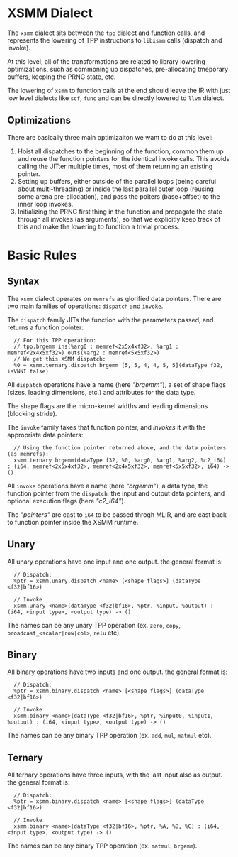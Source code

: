 # XSMM Dialect

The `xsmm` dialect sits between the `tpp` dialect and function calls, and represents the lowering of TPP instructions to `libxsmm` calls (dispatch and invoke).

At this level, all of the transformations are related to library lowering optimizations, such as commoning up dispatches, pre-allocating tmeporary buffers, keeping the PRNG state, etc.

The lowering of `xsmm` to function calls at the end should leave the IR with just low level dialects like `scf`, `func` and can be directly lowered to `llvm` dialect.

## Optimizations

There are basically three main optimizaiton we want to do at this level:

1. Hoist all dispatches to the beginning of the function, common them up and reuse the function pointers for the identical invoke calls. This avoids calling the JITter multiple times, most of them returning an existing pointer.
2. Setting up buffers, either outside of the parallel loops (being careful about multi-threading) or inside the last parallel outer loop (reusing some arena pre-allocation), and pass the poiters (base+offset) to the inner loop invokes.
3. Initializing the PRNG first thing in the function and propagate the state through all invokes (as arguments), so that we explicitly keep track of this and make the lowering to function a trivial process.

# Basic Rules

## Syntax

The `xsmm` dialect operates on `memrefs` as glorified data pointers.
There are two main families of operations: `dispatch` and `invoke`.

The `dispatch` family JITs the function with the parameters passed, and returns a function pointer:
```mlir
  // For this TPP operation:
  // tpp.brgemm ins(%arg0 : memref<2x5x4xf32>, %arg1 : memref<2x4x5xf32>) outs(%arg2 : memref<5x5xf32>)
  // We get this XSMM dispatch:
  %0 = xsmm.ternary.dispatch brgemm [5, 5, 4, 4, 5, 5](dataType f32, isVNNI false)
```

All `dispatch` operations have a name (here _"brgemm"_), a set of shape flags (sizes, leading dimensions, etc.) and attributes for the data type.

The shape flags are the micro-kernel widths and leading dimensions (blocking stride).

The `invoke` family takes that function pointer, and _invokes_ it with the appropriate data pointers:
```mlir
  // Using the function pointer returned above, and the data pointers (as memrefs):
  xsmm.ternary brgemm(dataType f32, %0, %arg0, %arg1, %arg2, %c2_i64) : (i64, memref<2x5x4xf32>, memref<2x4x5xf32>, memref<5x5xf32>, i64) -> ()
```

All `invoke` operations have a name (here _"brgemm"_), a data type, the function pointer from the `dispatch`, the input and output data pointers, and optional execution flags (here _"c2_i64"_).

The _"pointers"_ are cast to `i64` to be passed throgh MLIR, and are cast back to function pointer inside the XSMM runtime.

## Unary

All unary operations have one input and one output.
the general format is:
```mlir
  // Dispatch:
  %ptr = xsmm.unary.dispatch <name> [<shape flags>] (dataType <f32|bf16>)

  // Invoke
  xsmm.unary <name>(dataType <f32|bf16>, %ptr, %input, %output) : (i64, <input type>, <output type) -> ()
```

The names can be any unary TPP operation (ex. `zero`, `copy`, `broadcast_<scalar|row|col>`, `relu` etc).

## Binary

All binary operations have two inputs and one output.
the general format is:
```mlir
  // Dispatch:
  %ptr = xsmm.binary.dispatch <name> [<shape flags>] (dataType <f32|bf16>)

  // Invoke
  xsmm.binary <name>(dataType <f32|bf16>, %ptr, %input0, %input1, %output) : (i64, <input type>, <output type) -> ()
```

The names can be any binary TPP operation (ex. `add`, `mul`, `matmul` etc).

## Ternary

All ternary operations have three inputs, with the last input also as output.
the general format is:
```mlir
  // Dispatch:
  %ptr = xsmm.binary.dispatch <name> [<shape flags>] (dataType <f32|bf16>)

  // Invoke
  xsmm.binary <name>(dataType <f32|bf16>, %ptr, %A, %B, %C) : (i64, <input type>, <output type) -> ()
```

The names can be any binary TPP operation (ex. `matmul`, `brgemm`).
